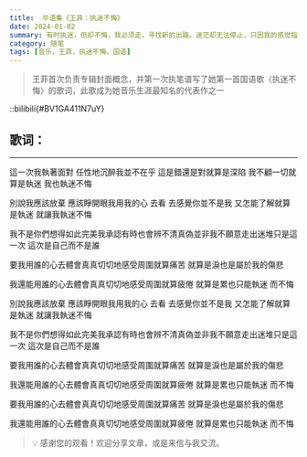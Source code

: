 ```yaml
---
title:  华语集《王菲：执迷不悔》
date: 2024-01-02
summary: 有时执迷，但却不悔，我必须走，寻找新的出路。迷茫却无法停止，只因我的感觉指引.
category: 随笔
tags: [音乐，王菲，执迷不悔，国语]
---
```


> 王菲首次负责专辑封面概念，并第一次执笔谱写了她第一首国语歌〈执迷不悔〉的歌词，此歌成为她音乐生涯最知名的代表作之一

::bilibili{#BV1GA411N7uY}

## 歌词：

---

這一次我執著面對 任性地沉醉我並不在乎 這是錯還是對就算是深陷 我不顧一切就算是執迷 我也執迷不悔

別說我應該放棄 應該睜開眼我用我的心 去看 去感覺你並不是我 又怎能了解就算是執迷 就讓我執迷不悔

我不是你們想得如此完美我承認有時也會辨不清真偽並非我不願意走出迷堆只是這一次 這次是自己而不是誰

要我用誰的心去體會真真切切地感受周圍就算痛苦 就算是淚也是屬於我的傷悲

我還能用誰的心去體會真真切切地感受周圍就算疲倦 就算是累也只能執迷 而不悔

別說我應該放棄 應該睜開眼我用我的心 去看 去感覺你並不是我 又怎能了解就算是執迷 就讓我執迷不悔

我不是你們想得如此完美我承認有時也會辨不清真偽並非我不願意走出迷堆只是這一次 這次是自己而不是誰

要我用誰的心去體會真真切切地感受周圍就算痛苦 就算是淚也是屬於我的傷悲

我還能用誰的心去體會真真切切地感受周圍就算疲倦 就算是累也只能執迷 而不悔

要我用誰的心去體會真真切切地感受周圍就算痛苦 就算是淚也是屬於我的傷悲

我還能用誰的心去體會真真切切地感受周圍就算疲倦 就算是累也只能執迷 而不悔

> 💡 感谢您的观看！欢迎分享文章，或是来信与我交流。